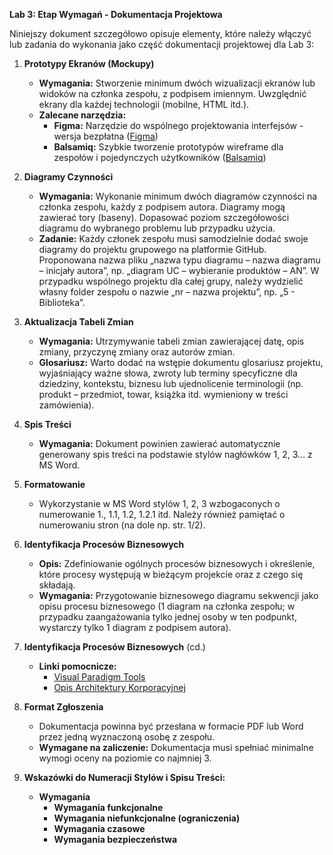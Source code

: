 **Lab 3: Etap Wymagań - Dokumentacja Projektowa**

Niniejszy dokument szczegółowo opisuje elementy, które należy włączyć lub zadania do wykonania jako część dokumentacji projektowej dla Lab 3:

1. **Prototypy Ekranów (Mockupy)**
   - **Wymagania:** Stworzenie minimum dwóch wizualizacji ekranów lub widoków na członka zespołu, z podpisem imiennym. Uwzględnić ekrany dla każdej technologii (mobilne, HTML itd.).
   - **Zalecane narzędzia:**
     - **Figma:** Narzędzie do wspólnego projektowania interfejsów - wersja bezpłatna ([Figma](https://www.figma.com))
     - **Balsamiq:** Szybkie tworzenie prototypów wireframe dla zespołów i pojedynczych użytkowników ([Balsamiq](https://balsamiq.com))

2. **Diagramy Czynności**
   - **Wymagania:** Wykonanie minimum dwóch diagramów czynności na członka zespołu, każdy z podpisem autora. Diagramy mogą zawierać tory (baseny). Dopasować poziom szczegółowości diagramu do wybranego problemu lub przypadku użycia.
   - **Zadanie:** Każdy członek zespołu musi samodzielnie dodać swoje diagramy do projektu grupowego na platformie GitHub. Proponowana nazwa pliku „nazwa typu diagramu – nazwa diagramu – inicjały autora”, np. „diagram UC – wybieranie produktów – AN”. W przypadku wspólnego projektu dla całej grupy, należy wydzielić własny folder zespołu o nazwie „nr – nazwa projektu”, np. „5 - Biblioteka”.

3. **Aktualizacja Tabeli Zmian**
   - **Wymagania:** Utrzymywanie tabeli zmian zawierającej datę, opis zmiany, przyczynę zmiany oraz autorów zmian.
   - **Glosariusz:** Warto dodać na wstępie dokumentu glosariusz projektu, wyjaśniający ważne słowa, zwroty lub terminy specyficzne dla dziedziny, kontekstu, biznesu lub ujednolicenie terminologii (np. produkt – przedmiot, towar, książka itd. wymieniony w treści zamówienia).

4. **Spis Treści**
   - **Wymagania:** Dokument powinien zawierać automatycznie generowany spis treści na podstawie stylów nagłówków 1, 2, 3… z MS Word.

5. **Formatowanie**
   - Wykorzystanie w MS Word stylów 1, 2, 3 wzbogaconych o numerowanie 1., 1.1, 1.2, 1.2.1 itd. Należy również pamiętać o numerowaniu stron (na dole np. str. 1/2).

6. **Identyfikacja Procesów Biznesowych**
   - **Opis:** Zdefiniowanie ogólnych procesów biznesowych i określenie, które procesy występują w bieżącym projekcie oraz z czego się składają.
   - **Wymagania:** Przygotowanie biznesowego diagramu sekwencji jako opisu procesu biznesowego (1 diagram na członka zespołu; w przypadku zaangażowania tylko jednej osoby w ten podpunkt, wystarczy tylko 1 diagram z podpisem autora).

7. **Identyfikacja Procesów Biznesowych** (cd.)
   - **Linki pomocnicze:**
     - [Visual Paradigm Tools](https://it-consulting.pl//czym-pracuje-czyli-visual-paradigm/)
     - [Opis Architektury Korporacyjnej](https://it-consulting.pl/zamow/architektura-korporacyjna-opis-struktury-modeli-i-sladowania/)

8. **Format Zgłoszenia**
   - Dokumentacja powinna być przesłana w formacie PDF lub Word przez jedną wyznaczoną osobę z zespołu. 
   - **Wymagane na zaliczenie:** Dokumentacja musi spełniać minimalne wymogi oceny na poziomie co najmniej 3.

9. **Wskazówki do Numeracji Stylów i Spisu Treści:**
   - **Wymagania**
     - **Wymagania funkcjonalne**
     - **Wymagania niefunkcjonalne (ograniczenia)**
     - **Wymagania czasowe**
     - **Wymagania bezpieczeństwa**


